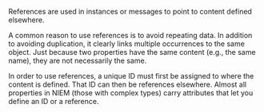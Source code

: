 
References are used in instances or messages to point to content defined elsewhere.

A common reason to use references is to avoid repeating data.  In addition to avoiding duplication, it clearly links multiple occurrences to the same object.  Just because two properties have the same content (e.g., the same name), they are not necessarily the same.

In order to use references, a unique ID must first be assigned to where the content is defined.  That ID can then be references elsewhere.  Almost all properties in NIEM (those with complex types) carry attributes that let you define an ID or a reference.
